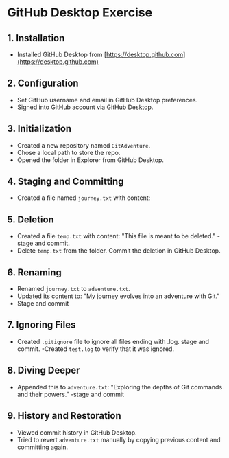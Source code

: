 # GitHub Desktop Exercise

## 1. Installation
- Installed GitHub Desktop from [https://desktop.github.com](https://desktop.github.com)

## 2. Configuration
- Set GitHub username and email in GitHub Desktop preferences.
- Signed into GitHub account via GitHub Desktop.

## 3. Initialization
- Created a new repository named `GitAdventure`.
- Chose a local path to store the repo.
- Opened the folder in Explorer from GitHub Desktop.

## 4. Staging and Committing
- Created a file named `journey.txt` with content:


## 5. Deletion
- Created a file `temp.txt` with content: "This file is meant to be deleted."
-stage and commit.
- Delete `temp.txt` from the folder. Commit the deletion in GitHub Desktop.


## 6. Renaming
- Renamed `journey.txt` to `adventure.txt`.
- Updated its content to: "My journey evolves into an adventure with Git."
- Stage and commit

## 7. Ignoring Files
- Created `.gitignore` file to ignore all files ending with .log. stage and commit.
-Created `test.log` to verify that it was ignored.

## 8. Diving Deeper
- Appended this to `adventure.txt`: "Exploring the depths of Git commands and their powers."
-stage and commit


## 9. History and Restoration
- Viewed commit history in GitHub Desktop.
- Tried to revert `adventure.txt` manually by copying previous content and committing again.

